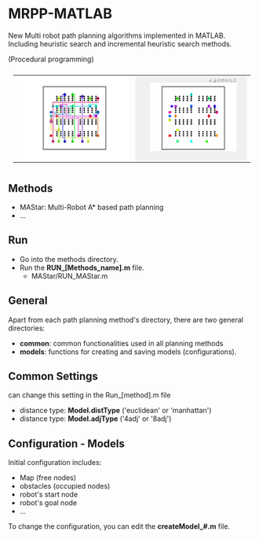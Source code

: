 # MRPP-MATLAB

New Multi robot path planning algorithms implemented in MATLAB.
Including heuristic search and incremental heuristic search methods.

(Procedural programming)


<table style="padding:10px">
  <tr>
    <td><img src="./MAStar/Results/sim-1.jpg" align="right" alt="2"></td>
    <td><img src="./MAStar/Results/sim-1.gif" align="right" alt="2"></td>
  </tr>
</table>

## Methods

- MAStar: Multi-Robot A* based path planning
- ...

## Run

- Go into the methods directory.
- Run the **RUN_[Methods_name].m** file.
  - MAStar/RUN_MAStar.m


## General

Apart from each path planning method's directory, there are two general directories:

- **common**: common functionalities used in all planning methods
- **models**: functions for creating and saving models (configurations).

## Common Settings

can change this setting in the Run_[method].m file

- distance type: **Model.distType** ('euclidean' or 'manhattan')
- distance type: **Model.adjType** ('4adj' or '8adj')

## Configuration - Models

Initial configuration includes:

- Map (free nodes)
- obstacles (occupied nodes)
- robot's start node
- robot's goal node
- ...

To change the configuration, you can edit the **createModel_#.m** file.